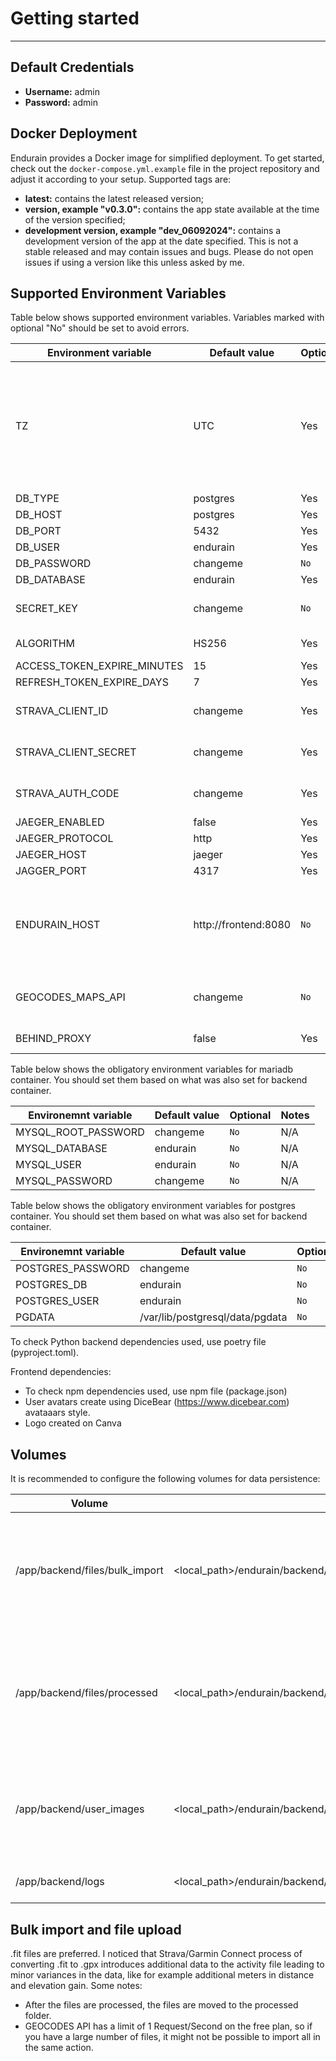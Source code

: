 # Getting started

---

## Default Credentials

- **Username:** admin  
- **Password:** admin

## Docker Deployment

Endurain provides a Docker image for simplified deployment. To get started, check out the `docker-compose.yml.example` file in the project repository and adjust it according to your setup.
Supported tags are:

- **latest:** contains the latest released version;
- **version, example "v0.3.0":** contains the app state available at the time of the version specified;
- **development version, example "dev_06092024":** contains a development version of the app at the date specified. This is not a stable released and may contain issues and bugs. Please do not open issues if using a version like this unless asked by me.

## Supported Environment Variables
Table below shows supported environment variables. Variables marked with optional "No" should be set to avoid errors.

Environment variable  | Default value | Optional | Notes |
| --- | --- | --- | --- |
| TZ | UTC | Yes | Timezone definition. Useful for TZ calculation for activities that do not have coordinates associated, like indoor swim or weight training. If not specified UTC will be used. List of available time zones [here](https://en.wikipedia.org/wiki/List_of_tz_database_time_zones). Format `Europe/Lisbon` expected |
| DB_TYPE | postgres | Yes | mariadb or postgres |
| DB_HOST | postgres | Yes | mariadb or postgres |
| DB_PORT | 5432 | Yes | 3306 or 5432 |
| DB_USER | endurain | Yes | N/A |
| DB_PASSWORD | changeme | `No` | N/A |
| DB_DATABASE | endurain | Yes | N/A |
| SECRET_KEY | changeme | `No` | Run "openssl rand -hex 32" on a terminal to get a secret |
| ALGORITHM | HS256 | Yes | Currently only HS256 is supported |
| ACCESS_TOKEN_EXPIRE_MINUTES | 15 | Yes | Time in minutes |
| REFRESH_TOKEN_EXPIRE_DAYS | 7 | Yes | Time in days |
| STRAVA_CLIENT_ID | changeme | Yes | Needed if you want to enable the Strava integration |
| STRAVA_CLIENT_SECRET | changeme | Yes | Needed if you want to enable the Strava integration |
| STRAVA_AUTH_CODE | changeme | Yes | Needed if you want to enable the Strava integration |
| JAEGER_ENABLED | false | Yes | N/A |
| JAEGER_PROTOCOL | http | Yes | N/A |
| JAEGER_HOST | jaeger | Yes | N/A |
| JAGGER_PORT | 4317 | Yes | N/A |
| ENDURAIN_HOST | http://frontend:8080 | `No` | Required for internal communication and Strava. For Strava https must be used. Host or local ip (example: http://192.168.1.10:8080 or https://endurain.com) |
| GEOCODES_MAPS_API | changeme | `No` | <a href="https://geocode.maps.co/">Geocode maps</a> offers a free plan consisting of 1 Request/Second. Registration necessary. |
| BEHIND_PROXY | false | Yes | Change to true if behind reverse proxy |

Table below shows the obligatory environment variables for mariadb container. You should set them based on what was also set for backend container.

| Environemnt variable  | Default value | Optional | Notes |
| --- | --- | --- | --- |
| MYSQL_ROOT_PASSWORD | changeme | `No` | N/A |
| MYSQL_DATABASE | endurain | `No` | N/A |
| MYSQL_USER | endurain | `No` | N/A |
| MYSQL_PASSWORD | changeme | `No` | N/A |

Table below shows the obligatory environment variables for postgres container. You should set them based on what was also set for backend container.

| Environemnt variable  | Default value | Optional | Notes |
| --- | --- | --- | --- |
| POSTGRES_PASSWORD | changeme | `No` | N/A |
| POSTGRES_DB | endurain | `No` | N/A |
| POSTGRES_USER | endurain | `No` | N/A |
| PGDATA | /var/lib/postgresql/data/pgdata | `No` | N/A |

To check Python backend dependencies used, use poetry file (pyproject.toml).

Frontend dependencies:

- To check npm dependencies used, use npm file (package.json)
- User avatars create using DiceBear (https://www.dicebear.com) avataaars style.
- Logo created on Canva

## Volumes

It is recommended to configure the following volumes for data persistence:

| Volume | Path | Notes |
| --- | --- | --- |
| /app/backend/files/bulk_import | <local_path>/endurain/backend/files/bulk_import:/app/files/bulk_import | Necessary to enable bulk import of activities. Place here your activities files |
| /app/backend/files/processed | <local_path>/endurain/backend/files/processed:/app/files/processed | Necessary for processed original files persistence on container image updates |
| /app/backend/user_images | <local_path>/endurain/backend/user_images:/app/user_images | Necessary for user image persistence on container image updates |
| /app/backend/logs | <local_path>/endurain/backend/logs:/app/logs | Log files for the backend |

## Bulk import and file upload

.fit files are preferred. I noticed that Strava/Garmin Connect process of converting .fit to .gpx introduces additional data to the activity file leading to minor variances in the data, like for example additional meters in distance and elevation gain.
Some notes:

- After the files are processed, the files are moved to the processed folder.
- GEOCODES API has a limit of 1 Request/Second on the free plan, so if you have a large number of files, it might not be possible to import all in the same action.